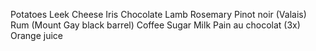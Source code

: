Potatoes 
Leek 
Cheese 
Iris 
Chocolate
Lamb
Rosemary
Pinot noir (Valais)
Rum (Mount Gay black barrel)
Coffee
Sugar
Milk
Pain au chocolat (3x)
Orange juice
